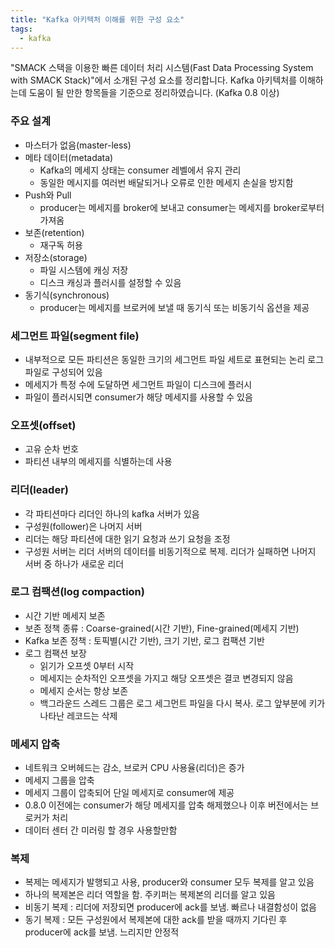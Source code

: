 ```yaml
---
title: "Kafka 아키텍처 이해를 위한 구성 요소"
tags:
  - kafka
---
```

"SMACK 스택을 이용한 빠른 데이터 처리 시스템(Fast Data Processing System with SMACK Stack)"에서 소개된 구성 요소를 정리합니다. Kafka 아키텍처를 이해하는데 도움이 될 만한 항목들을 기준으로 정리하였습니다. (Kafka 0.8 이상)

### 주요 설계
* 마스터가 없음(master-less)
* 메타 데이터(metadata)
  * Kafka의 메세지 상태는 consumer 레벨에서 유지 관리
  * 동일한 메시지를 여러번 배달되거나 오류로 인한 메세지 손실을 방지함
* Push와 Pull
  * producer는 메세지를 broker에 보내고 consumer는 메세지를 broker로부터 가져옴
* 보존(retention)
  * 재구독 허용
* 저장소(storage)
  * 파일 시스템에 캐싱 저장
  * 디스크 캐싱과 플러시를 설정할 수 있음
* 동기식(synchronous)
  * producer는 메세지를 브로커에 보낼 때 동기식 또는 비동기식 옵션을 제공


### 세그먼트 파일(segment file)
* 내부적으로 모든 파티션은 동일한 크기의 세그먼트 파일 세트로 표현되는 논리 로그 파일로 구성되어 있음
* 메세지가 특정 수에 도달하면 세그먼트 파일이 디스크에 플러시
* 파일이 플러시되면 consumer가 해당 메세지를 사용할 수 있음


### 오프셋(offset)
* 고유 순차 번호
* 파티션 내부의 메세지를 식별하는데 사용


### 리더(leader)
* 각 파티션마다 리더인 하나의 kafka 서버가 있음
* 구성원(follower)은 나머지 서버
* 리더는 해당 파티션에 대한 읽기 요청과 쓰기 요청을 조정
* 구성원 서버는 리더 서버의 데이터를 비동기적으로 복제. 리더가 실패하면 나머지 서버 중 하나가 새로운 리더


### 로그 컴팩션(log compaction)
* 시간 기반 메세지 보존
* 보존 정책 종류 : Coarse-grained(시간 기반), Fine-grained(메세지 기반)
* Kafka 보존 정책 : 토픽별(시간 기반), 크기 기반, 로그 컴팩션 기반
* 로그 컴팩션 보장
  * 읽기가 오프셋 0부터 시작
  * 메세지는 순차적인 오프셋을 가지고 해당 오프셋은 결코 변경되지 않음
  * 메세지 순서는 항상 보존
  * 백그라운드 스레드 그룹은 로그 세그먼트 파일을 다시 복사. 로그 앞부분에 키가 나타난 레코드는 삭제


### 메세지 압축
* 네트워크 오버헤드는 감소, 브로커 CPU 사용율(리더)은 증가
* 메세지 그룹을 압축
* 메세지 그룹이 압축되어 단일 메세지로 consumer에 제공
* 0.8.0 이전에는 consumer가 해당 메세지를 압축 해제했으나 이후 버전에서는 브로커가 처리
* 데이터 센터 간 미러링 할 경우 사용할만함

### 복제
* 복제는 메세지가 발행되고 사용, producer와 consumer 모두 복제를 알고 있음
* 하나의 복제본은 리더 역할을 함. 주키퍼는 복제본의 리더를 알고 있음
* 비동기 복제 : 리더에 저장되면 producer에 ack를 보냄. 빠르나 내결함성이 없음
* 동기 복제 : 모든 구성원에서 복제본에 대한 ack를 받을 때까지 기다린 후 producer에 ack를 보냄. 느리지만 안정적